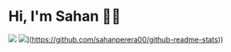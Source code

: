 # Hi, I'm Sahan 👋🏼

![](https://github-readme-streak-stats.herokuapp.com/?user=sahanperera00&theme=algolia)
![](https://github-readme-stats.vercel.app/api/top-langs/?username=sahanperera00&langs_count=8&theme=github_dark)](https://github.com/sahanperera00/github-readme-stats))











<!--
![A1](https://user-images.githubusercontent.com/85289620/124024252-94739e80-da0c-11eb-8a01-ed8b272eb054.jpg)


**sahanperera00/sahanperera00** is a ✨ _special_ ✨ repository because its `README.md` (this file) appears on your GitHub profile.

Here are some ideas to get you started:

- 🔭 I’m currently working on ...
- 🌱 I’m currently learning ...
- 👯 I’m looking to collaborate on ...
- 🤔 I’m looking for help with ...
- 💬 Ask me about ...
- 📫 How to reach me: ...
- 😄 Pronouns: ...
- ⚡ Fun fact: ...
-->
